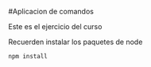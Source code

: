 #Aplicacion de comandos 

Este es el ejercicio del curso

Recuerden instalar los paquetes de node

```
npm install
```
